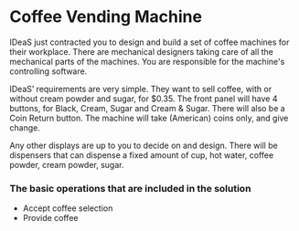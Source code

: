 # Coffee Vending Machine #

IDeaS just contracted you to design and build a set of coffee machines for their workplace. There are mechanical
designers taking care of all the mechanical parts of the machines. You are responsible for the machine's controlling
software.

IDeaS’ requirements are very simple. They want to sell coffee, with or without cream powder and sugar, for $0.35. The
front panel will have 4 buttons, for Black, Cream, Sugar and Cream & Sugar. There will also be a Coin Return button. The
machine will take (American) coins only, and give change.

Any other displays are up to you to decide on and design. There will be dispensers that can dispense a fixed amount of
cup, hot water, coffee powder, cream powder, sugar.

### The basic operations that are included in the solution

* Accept coffee selection
* Provide coffee
